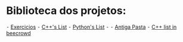# Biblioteca dos projetos:

⁃ [Exercicios](https://github.com/pedroevaristo/exercicios)  ⁃ [C++'s List](https://github.com/pedroevaristo/cpplist) ⁃ [Python's List](https://github.com/pedroevaristo/pylist) ⁃ ⁃
[Antiga Pasta](https://github.com/pedroevaristo/antigapastaC) ⁃ [C++ list in beecrowd](https://github.com/pedroevaristo/beeCPP)
